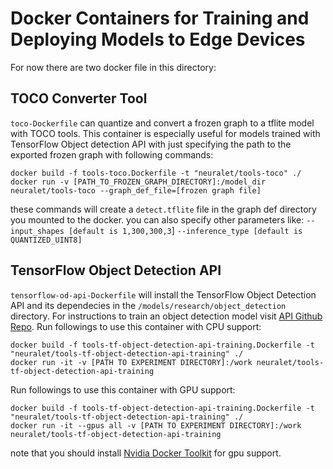 # Docker Containers for Training and Deploying Models to Edge Devices

For now there are two docker file in this directory:
## TOCO Converter Tool
`toco-Dockerfile` can quantize and convert a frozen graph to a tflite model with TOCO tools. This container is especially useful for models trained with TensorFlow Object detection API with just specifying the path to the exported frozen graph with following commands:
```
docker build -f tools-toco.Dockerfile -t "neuralet/tools-toco" ./
docker run -v [PATH_TO_FROZEN_GRAPH_DIRECTORY]:/model_dir neuralet/tools-toco --graph_def_file=[frozen graph file]
```
these commands will create a `detect.tflite` file in the graph def directory you mounted to the docker.
you can also specify other parameters like:
`--input_shapes [default is 1,300,300,3`]
`--inference_type [default is QUANTIZED_UINT8]`

## TensorFlow Object Detection API
`tensorflow-od-api-Dockerfile` will install the TensorFlow Object Detection API and its dependecies in the `/models/research/object_detection` directory. For instructions to train an object detection model visit [API Github Repo](https://github.com/tensorflow/models/tree/master/research/object_detection).
Run followings to use this container with CPU support:
```
docker build -f tools-tf-object-detection-api-training.Dockerfile -t "neuralet/tools-tf-object-detection-api-training" ./
docker run -it -v [PATH TO EXPERIMENT DIRECTORY]:/work neuralet/tools-tf-object-detection-api-training
```
Run followings to use this container with GPU support:
```
docker build -f tools-tf-object-detection-api-training.Dockerfile -t "neuralet/tools-tf-object-detection-api-training" ./
docker run -it --gpus all -v [PATH TO EXPERIMENT DIRECTORY]:/work neuralet/tools-tf-object-detection-api-training
```

note that you should install [Nvidia Docker Toolkit](https://github.com/NVIDIA/nvidia-docker) for gpu support.

